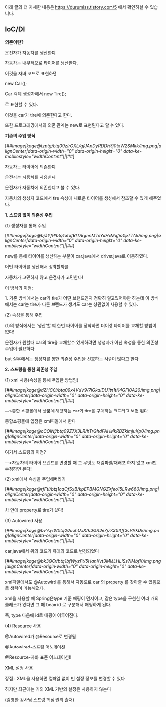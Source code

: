 아래 글의 더 자세한 내용은
https://durumiss.tistory.com/5 에서 확인하실 수 있습니다.

## **IoC/DI**

**의존이란?**

운전자가 자동차를 생산한다

자동차는 내부적으로 타이어를 생산한다.

이것을 자바 코드로 표현하면

new Car();

Car 객체 생성자에서 new Tire();

로 표현할 수 있다.

이것을 car가 tire에 의존한다고 한다.

또한 프로그래밍에서의 의존 관계는 new로 표현된다고 할 수 있다. 

**기존의 주입 방식**

[##_Image|kage@tzptg/btq09zIrGXL/gfJAnDyRDDH6j0txW2SMkk/img.png|alignCenter|data-origin-width="0" data-origin-height="0" data-ke-mobilestyle="widthContent"|||_##]

자동차는 타이어에 의존한다

운전자는 자동차를 사용한다

운전자가 자동차에 의존한다고 볼 수 있다.

자동차의 생성자 코드에서 tire 속성에 새로운 타이어를 생성해서 참조할 수 있게 해주었다.

**1\. 스프링 없이 의존성 주입**

(1) 생성자를 통해 주입

[##_Image|kage@bjZYfP/btq1atufBIT/EgnnMTeYdHcMqfio0pTTAk/img.png|alignCenter|data-origin-width="0" data-origin-height="0" data-ke-mobilestyle="widthContent"|||_##]

new를 통해 타이어를 생산하는 부분이 car.java에서 driver.java로 이동하였다.

어떤 타이어를 생산해서 장착할까를

자동차가 고민하지 않고 운전자가 고민한다!

이 방식의 이점:

1\. 기존 방식에서는 car가 tire가 어떤 브랜드인지 정확히 알고있어야만 하는데 이 방식에서는 car는 tire가 다른 브랜드가 생겨도 car는 상관없이 사용할 수 있다.

(2) 속성을 통해 주입

(1)의 방식에서는 ‘생산’할 때 한번 타이어를 장착하면 더이상 타이어를 교체할 방법이 없다!

운전자가 원할때 car의 tire을 교체할수 있게하려면 생성자가 아닌 속성을 통한 의존성 주입이 필요하다

but 실무에서는 생성자를 통한 의존성 주입을 선호하는 사람이 많다고 한다

**2\. 스프링을 통한 의존성 주입**

(1) xml 사용(속성을 통해 주입한 방법임)

[##_Image|kage@dZHCCl/btq09x4VuV9/7lGkaIDU1tn1tK4GFI0A20/img.png|alignCenter|data-origin-width="0" data-origin-height="0" data-ke-mobilestyle="widthContent"|||_##]

\-->종합 쇼핑몰에서 상품에 해당하는 car와 tire을 구매하는 코드라고 보면 된다

종합쇼핑몰에 입점은 xml파일에서 한다

[##_Image|kage@cCOiNf/btq09Z7X3LR/hTrGhdFAHMkRBZkimjuKp0/img.png|alignCenter|data-origin-width="0" data-origin-height="0" data-ke-mobilestyle="widthContent"|||_##]

여기서 스프링의 이점?

\-->자동차의 타이어 브랜드를 변경할 때 그 무엇도 재컴파일/재배포 하지 않고 xml만 수정하면 된다!

(2) xml에서 속성을 주입해버리기

[##_Image|kage@rfFtI/btq1caOfSxB/kpEPBMGNGZXfeo15LRw660/img.png|alignCenter|data-origin-width="0" data-origin-height="0" data-ke-mobilestyle="widthContent"|||_##]

차 안에 property로 tire가 있다!

(3) Autowired 사용

[##_Image|kage@bvYqvD/btq08uuhUxX/kSQR3e7j7X2BKffScVXkDk/img.png|alignCenter|data-origin-width="0" data-origin-height="0" data-ke-mobilestyle="widthContent"|||_##]

car.java에서 위의 코드가 아래의 코드로 변경되었다

[##_Image|kage@bk3QCr/btq1bfWyzFt/5HanKvt3MMLHLlSs7lMbfK/img.png|alignCenter|data-origin-width="0" data-origin-height="0" data-ke-mobilestyle="widthContent"|||_##]

xml파일에서도 @Autowird 를 통해서 자동으로 car 의 property 를 찾아줄 수 있음으로 생략이 가능해졌다.

xml을 사용할 때 Spring은type 기준 매핑이 먼저이고, 같은 type을 구현한 여러 개의 클래스가 있다면 그 때 bean id 로 구분해서 매핑하게 된다.

즉, type 다음에 id로 매핑이 이루어진다.

(4) Resource 사용

@Autowired가 @Resource로 변경됨

@Autowired-스프링 어노테이션

@Resource-자바 표준 어노테이션!!

XML 설정 사용

장점 : XML을 사용하면 컴파일 없이 빈 설정 정보를 변경할 수 있다

하지만 최근에는 거의 XML 기반의 설정은 사용하지 않는다

(김영한 강사님 스프링 핵심 원리 출처)